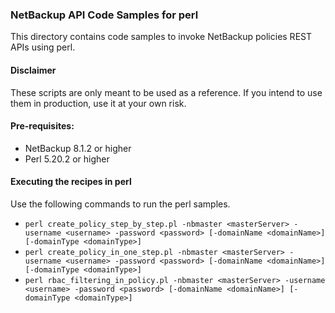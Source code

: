 ### NetBackup API Code Samples for perl

This directory contains code samples to invoke NetBackup policies REST APIs using perl.

#### Disclaimer

These scripts are only meant to be used as a reference. If you intend to use them in production, use it at your own risk.

#### Pre-requisites:

- NetBackup 8.1.2 or higher
- Perl 5.20.2 or higher

#### Executing the recipes in perl

Use the following commands to run the perl samples.
- `perl create_policy_step_by_step.pl -nbmaster <masterServer> -username <username> -password <password> [-domainName <domainName>] [-domainType <domainType>]`
- `perl create_policy_in_one_step.pl -nbmaster <masterServer> -username <username> -password <password> [-domainName <domainName>] [-domainType <domainType>]`
- `perl rbac_filtering_in_policy.pl -nbmaster <masterServer> -username <username> -password <password> [-domainName <domainName>] [-domainType <domainType>]`
